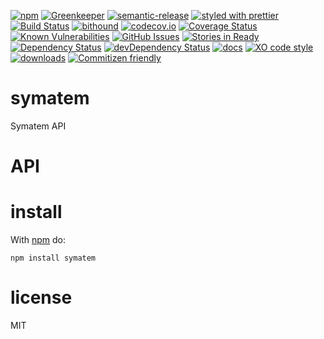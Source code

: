 [![npm](https://img.shields.io/npm/v/node-symatem.svg)](https://www.npmjs.com/package/node-symatem)
[![Greenkeeper](https://badges.greenkeeper.io/arlac77/node-symatem.svg)](https://greenkeeper.io/)
[![semantic-release](https://img.shields.io/badge/%20%20%F0%9F%93%A6%F0%9F%9A%80-semantic--release-e10079.svg)](https://github.com/arlac77/node-symatem)
[![styled with prettier](https://img.shields.io/badge/styled_with-prettier-ff69b4.svg)](https://github.com/prettier/prettier)
[![Build Status](https://secure.travis-ci.org/arlac77/node-symatem.png)](http://travis-ci.org/arlac77/node-symatem)
[![bithound](https://www.bithound.io/github/arlac77/node-symatem/badges/score.svg)](https://www.bithound.io/github/arlac77/node-symatem)
[![codecov.io](http://codecov.io/github/arlac77/node-symatem/coverage.svg?branch=master)](http://codecov.io/github/arlac77/node-symatem?branch=master)
[![Coverage Status](https://coveralls.io/repos/arlac77/node-symatem/badge.svg)](https://coveralls.io/r/arlac77/node-symatem)
[![Known Vulnerabilities](https://snyk.io/test/github/arlac77/node-symatem/badge.svg)](https://snyk.io/test/github/arlac77/node-symatem)
[![GitHub Issues](https://img.shields.io/github/issues/arlac77/node-symatem.svg?style=flat-square)](https://github.com/arlac77/node-symatem/issues)
[![Stories in Ready](https://badge.waffle.io/arlac77/node-symatem.svg?label=ready&title=Ready)](http://waffle.io/arlac77/node-symatem)
[![Dependency Status](https://david-dm.org/arlac77/node-symatem.svg)](https://david-dm.org/arlac77/node-symatem)
[![devDependency Status](https://david-dm.org/arlac77/node-symatem/dev-status.svg)](https://david-dm.org/arlac77/node-symatem#info=devDependencies)
[![docs](http://inch-ci.org/github/arlac77/node-symatem.svg?branch=master)](http://inch-ci.org/github/arlac77/node-symatem)
[![XO code style](https://img.shields.io/badge/code_style-XO-5ed9c7.svg)](https://github.com/sindresorhus/xo)
[![downloads](http://img.shields.io/npm/dm/node-symatem.svg?style=flat-square)](https://npmjs.org/package/node-symatem)
[![Commitizen friendly](https://img.shields.io/badge/commitizen-friendly-brightgreen.svg)](http://commitizen.github.io/cz-cli/)

# symatem
Symatem API

# API

# install

With [npm](http://npmjs.org) do:

```shell
npm install symatem
```

# license

MIT
